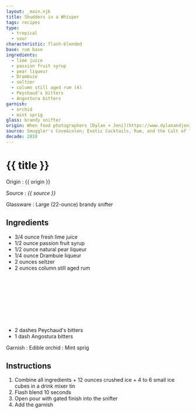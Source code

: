 ```yaml
---
layout: _main.njk
title: Shudders in a Whisper
tags: recipes
type:
  - tropical
  - sour
characteristic: flash-blended
base: rum base
ingredients:
  - lime juice
  - passion fruit syrup
  - pear liqueur
  - Drambuie
  - seltzer
  - column still aged rum (4)
  - Peychaud's bitters
  - Angostura bitters
garnish:
  - orchid
  - mint sprig
glass: brandy snifter
origin: When food photographers [Dylan + Jeni](https://www.dylanandjeni.com/) initially met with Martin Cate to shoot some sample photos for <cite>Smuggler's Cove&colon; Exotic Cocktails, Rum, and the Cult of Tiki</cite>, they needed some prop cocktails. This recipe was the result. 
source: Smuggler's Cove&colon; Exotic Cocktails, Rum, and the Cult of Tiki
decade: 2010
---
```

<!-- markdownlint-disable MD025 -->
# {{ title }}
<!-- markdownlint-disable MD025 -->

Origin
  : {{ origin }}

Source
  : <cite>{{ source }}</cite>

Glassware
  : Large (22-ounce) brandy snifter

## Ingredients

* 3/4 ounce fresh lime juice
* 1/2 ounce passion fruit syrup
* 1/2 ounce natural pear liqueur
* 1/4 ounce Drambuie liqueur
* 2 ounces seltzer
* 2 ounces column still aged rum<icon-l space="1em" class="bigger" label="(4)"><span class="with-icon"><svg class="icon"><use href="/assets/images/icons/circle-4.svg#circle-4"></use></svg></span></icon-l>
* 2 dashes Peychaud's bitters
* 1 dash Angostura bitters

Garnish
  : Edible orchid
  : Mint sprig

## Instructions

1. Combine all ingredients + 12 ounces crushed ice + 4 to 6 small ice cubes in a drink mixer tin
2. Flash blend 10 seconds
3. Open pour with gated finish into the snifter
4. Add the garnish
